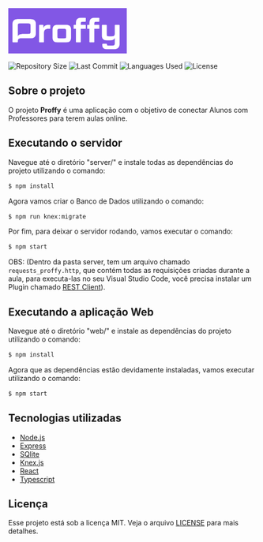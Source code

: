 <img src="https://github.com/guilhermesantoss/proffy-nlw02/blob/master/printscreens/proffy_logo.png" alt="Proffy Logo" width="240" height="92" />

<p>
  <img src="https://img.shields.io/github/repo-size/guilhermesantoss/proffy-nlw02" alt="Repository Size" />
  <img src="https://img.shields.io/github/last-commit/guilhermesantoss/proffy-nlw02" alt="Last Commit" />
  <img src="https://img.shields.io/github/languages/count/guilhermesantoss/proffy-nlw02?color=red" alt="Languages Used" />
  <img src="https://img.shields.io/github/license/guilhermesantoss/proffy-nlw02?color=yellow" alt="License" />
</p>

## Sobre o projeto

O projeto **Proffy** é uma aplicação com o objetivo de conectar Alunos com Professores para terem aulas online.

## Executando o servidor

Navegue até o diretório "server/" e instale todas as dependências do projeto utilizando o comando:
```bash
$ npm install
```

Agora vamos criar o Banco de Dados utilizando o comando:
```bash
$ npm run knex:migrate
```

Por fim, para deixar o servidor rodando, vamos executar o comando:
```bash
$ npm start
```

OBS: (Dentro da pasta server, tem um arquivo chamado ```requests_proffy.http```, que contém todas as requisições criadas durante a aula, para executa-las no seu Visual Studio Code, você precisa instalar um Plugin chamado [REST Client](https://marketplace.visualstudio.com/items?itemName=humao.rest-client)).

## Executando a aplicação Web

Navegue até o diretório "web/" e instale as dependências do projeto utilizando o comando:
```bash
$ npm install
```

Agora que as dependências estão devidamente instaladas, vamos executar utilizando o comando:
```bash
$ npm start
```

## Tecnologias utilizadas

* [Node.js](https://nodejs.org/)
* [Express](https://expressjs.com/pt-br/)
* [SQlite](https://www.sqlite.org/index.html)
* [Knex.js](http://knexjs.org/)
* [React](https://reactjs.org/)
* [Typescript](https://www.typescriptlang.org/)

## Licença

Esse projeto está sob a licença MIT. Veja o arquivo [LICENSE](LICENSE) para mais detalhes.
